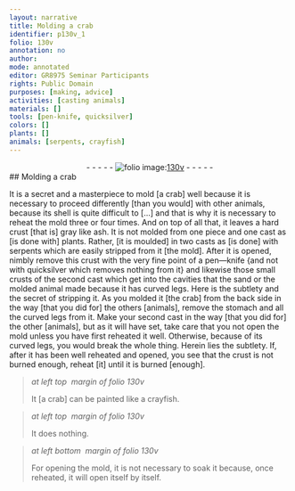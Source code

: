 ```yaml
---
layout: narrative
title: Molding a crab
identifier: p130v_1
folio: 130v
annotation: no
author:
mode: annotated
editor: GR8975 Seminar Participants
rights: Public Domain
purposes: [making, advice]
activities: [casting animals]
materials: []
tools: [pen-knife, quicksilver]
colors: []
plants: []
animals: [serpents, crayfish]
---
```


 <div class="folio" align="center">- - - - - <a href="http://gallica.bnf.fr/ark:/12148/btv1b10500001g/f266.item.r=.zoom" target="_blank"><img src="https://cu-mkp.github.io/GR8975-edition/assets/photo-icon.png" alt="folio image: " style="display:inline-block; margin-bottom:-3px;"/>130v</a> - - - - - </div> 
##  Molding a crab

   <span class="activity"></span> 
 It is a secret and a masterpiece to mold [a crab] well because it is necessary to proceed differently [than you would] with other animals, because its shell is quite difficult to [...] and that is why it is necessary to reheat the mold three or four times. And on top of all that, it leaves a hard crust [that is] gray like ash. It is not molded from one piece and one cast as [is done with] plants. Rather, [it is moulded] in two casts as [is done] with <span class="animal">serpents</span> which are easily stripped from it [the mold]. After it is opened, nimbly remove this crust with the very fine point of a <span class="tool">pen—knife</span> {and not with <span class="tool">quicksilver</span> which removes nothing from it} and likewise those small crusts of the second cast which get into the cavities that the sand or the molded animal made because it has curved legs. Here is the subtlety and the secret of stripping it. As you molded it [the crab] from the back side in the way [that you did for] the others [animals], remove the stomach and all the curved legs from it. Make your second cast in the way [that you did for] the other [animals], but as it will have set, take care that you not open the mold unless you have first reheated it well. Otherwise, because of its curved legs, you would break the whole thing. Herein lies the subtlety. If, after it has been well reheated and opened, you see that the crust is not burned enough, reheat [it] until it is burned [enough]. 
 
> *at left top  margin of folio 130v*
> 
>  It [a crab] can be painted like a <span class="animal">crayfish</span>. 
 
> *at left top  margin of folio 130v*
> 
>  It does nothing. 
 
> *at left bottom  margin of folio 130v*
> 
>  For opening the mold, it is not necessary to soak it because, once reheated, it will open itself by itself. 
 